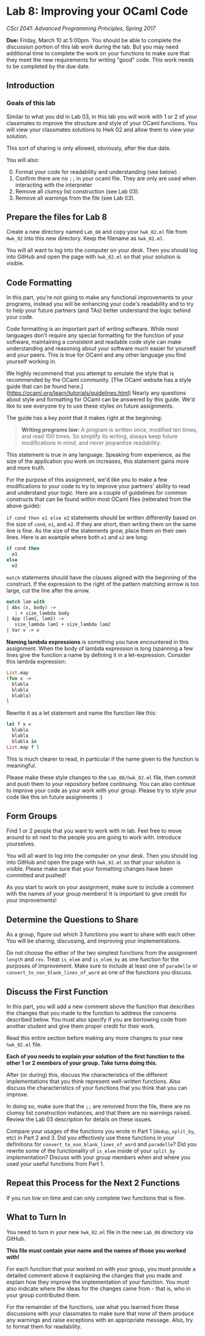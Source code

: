 Lab 8: Improving your OCaml Code
================================
*CSci 2041: Advanced Programming Principles, Spring 2017*

**Due:** Friday, March 10 at 5:00pm. You should be able to complete the 
discussion portion of this lab work during the lab. But you may need additional 
time to complete the work on your functions to make sure that they meet the new 
requirements for writing "good" code. This work needs to be completed by the due
date.

## Introduction
### Goals of this lab
Similar to what you did in Lab 03, 
in this lab you will work with 1 or 2 of your classmates to improve the structure 
and style of your OCaml functions. You will view your classmates solutions to 
Hwk 02 and allow them to view your solution.

This sort of sharing is only allowed, obviously, after the due date.

You will also:

0. Format your code for readability and understanding (see below) .
1. Confirm there are no `;;` in your ocaml file. They are only are used when 
  interacting with the interpreter
2. Remove all clumsy list construction (see Lab 03).
3. Remove all warnings from the file (see Lab 03).

## Prepare the files for Lab 8
Create a new directory named `Lab_08` and copy your `hwk_02.ml` file from 
`Hwk_02` into this new directory. Keep the filename as `hwk_02.ml`.

You will all want to log into the computer on your desk. Then you should log 
into GitHub and open the page with `hwk_02.ml` so that your solution is visible.

## Code Formatting
In this part, you're not going to make any functional improvements to your 
programs, instead you will be enhancing your code's readability and to try to 
help your future partners (and TAs) better understand the logic behind your 
code.

Code formatting is an important part of writing software. While most languages 
don't require any special formatting for the function of your software, 
maintaining a consistent and readable code style can make 
understanding and reasoning about your software much easier for yourself and 
your peers. This is true for OCaml and any other language you find yourself 
working in.

We highly recommend that you attempt to emulate the style that is recommended 
by the OCaml community. 
[The OCaml website has a style guide that can be found here.]
(https://ocaml.org/learn/tutorials/guidelines.html) Nearly any questions about
style and formatting for OCaml can be answered by this guide. We'd like to see 
everyone try to use these styles on future assignments.

The guide has a key point that it makes right at the beginning:

>**Writing programs law:** A program is written once, modified ten times, and 
>read 100 times. So simplify its writing, always keep future modifications in 
>mind, and never jeopardize readability.

This statement is true in any language. Speaking from experience, as the size of
the application you work on increases, this statement gains more and more truth.

For the purpose of this assignment, we'd like you to make a few modifications to
your code to try to improve your partners' ability to read and understand your 
logic. Here are a couple of guidelines for common constructs that can be found 
within most OCaml files (reiterated from the above guide):

`if cond then e1 else e2` statements should be written differently based on the
size of `cond`, `e1`, and `e2`. If they are short, then writing them on the same
line is fine. As the size of the statements grow, place them on their own lines.
Here is an example where both `e1` and `e2` are long:

```OCaml
if cond then
  e1
else
  e2
```

`match` statements should have the clauses aligned with the beginning of the 
construct. If the expression to the right of the pattern matching arrrow is 
too  large, cut the line after the arrow.

```OCaml
match lam with
| Abs (x, body) ->
   1 + size_lambda body
| App (lam1, lam2) ->
   size_lambda lam1 + size_lambda lam2
| Var v -> v
```

**Naming lambda expressions** is something you have encountered in this 
assignment. When the body of lambda expression is long (spanning a few lines
give the function a name by defining it in a let-expression.  Consider this
lambda expression:
```OCaml
List.map
(fun x ->
  blabla
  blabla
  blabla)
l
```

Rewrite it as a let statement and name the function like this:

```OCaml
let f x =
  blabla
  blabla
  blabla in
List.map f l
```

This is much clearer to read, in particular if the name given to the function is
meaningful.

Please make these style changes to the `Lab_08/hwk_02.ml` file, then commit 
and push them to your repository before continuing. You can also continue to 
improve your code as your work with your group. Please try to style your code 
like this on future assignments :) 

## Form Groups
Find 1 or 2 people that you want to work with in lab. Feel free to move around
to sit next to the people you are going to work with. Introduce 
yourselves.

You will all want to log into the computer on your desk. Then you should log 
into GitHub and open the page with `hwk_02.ml` so that your solution is visible.
Please make sure that your formatting changes have been committed and pushed!

As you start to work on your assignment, make sure to include a comment with 
the names of your group members! It is important to give credit for your 
improvements!

## Determine the Questions to Share
As a group, figure out which 3 functions you want to share with each other. You 
will be sharing, discussing, and improving your implementations.

Do not choose the either of the two simplest functions from the assignment 
`length` and `rev`. Treat `is_elem` and `is_elem_by` as one function for the 
purposes of improvement. Make sure to include at least one of `paradelle` or 
`convert_to_non_blank_lines_of_word` as one of the functions you discuss.

## Discuss the First Function
In this part, you will add a new comment above the function that describes the 
changes that you made to the function to address the concerns described below.
You must also specify if you are borrowing code from another student and give 
them proper credit for their work.

Read this entire section before making any more changes to your new `hwk_02.ml`
file.

**Each of you needs to explain your solution of the first function to the other 
1 or 2 members of your group. Take turns doing this.**

After (or during) this, discuss the characteristics of the different 
implementations that you think represent well-written functions. Also discuss 
the characteristics of your functions that you think that you can improve.

In doing so, make sure that the `;;` are removed from the file, there are no
clumsy list construction instances, and that there are no warnings raised. 
Review the Lab 03 description for details on these issues.

Compare your usages of the functions you wrote in Part 1 (`dedup`, `split_by`, 
etc) in Part 2 and 3. Did you effectively use these functions in your 
definitions for `convert_to_non_blank_lines_of_word` and `paradelle`? Did you 
rewrite some of the functionality of `is_elem` inside of your `split_by` 
implementation? Discuss with your group members when and where you used your 
useful functions from Part 1.

## Repeat this Process for the Next 2 Functions
If you run low on time and can only complete two functions that is fine.

## What to Turn In
You need to turn in your new `hwk_02.ml` file in the new `Lab_08` directory via 
GitHub.

**This file must contain your name and the names of those you worked with!**

For each function that your worked on with your group, you must provide a 
detailed comment above it explaining the changes that you made and explain how 
they improve the implementation of your function. You must also indicate where 
the ideas for the changes came from - that is, who in your group contributed 
them.

For the remainder of the functions, use what you learned from these discussions 
with your classmates to make sure that none of them produce any warnings and 
raise exceptions with an appropriate message. Also, try to format them for
readability. 

